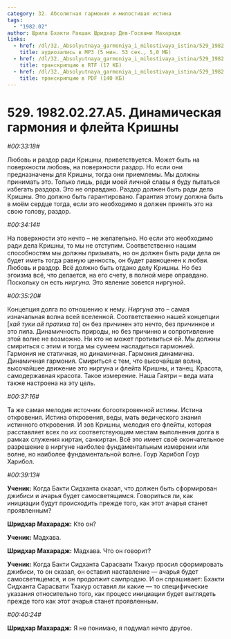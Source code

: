 ```yaml
---
category: 32. Абсолютная гармония и милостивая истина
tags:
  - "1982.02"
author: Шрила Бхакти Ракшак Шридхар Дев-Госвами Махарадж
links:
  - href: /dl/32._Absolyutnaya_garmoniya_i_milostivaya_istina/529_1982.02.27.A5_SridharMj_Dinamicheskaya_garmoniya_i_fleyta_Krishny.mp3
    title: аудиозапись в MP3 (5 мин. 53 сек., 5,0 МБ)
  - href: /dl/32._Absolyutnaya_garmoniya_i_milostivaya_istina/529_1982.02.27.A5_SridharMj_Dinamicheskaya_garmoniya_i_fleyta_Krishny.rtf
    title: транскрипцию в RTF (17 КБ)
  - href: /dl/32._Absolyutnaya_garmoniya_i_milostivaya_istina/529_1982.02.27.A5_SridharMj_Dinamicheskaya_garmoniya_i_fleyta_Krishny.pdf
    title: транскрипцию в PDF (140 КБ)
---
```


# 529. 1982.02.27.A5. Динамическая гармония и флейта Кришны

*#00:33:18#*

Любовь и раздор ради Кришны, приветствуется. Может быть на поверхности любовь, на поверхности раздор. Но если они предназначены для Кришны, тогда они приемлемы. Мы должны принимать это. Только лишь, ради моей личной славы я буду пытаться избегать раздора. Это не оправдано. Раздор должен быть ради дела Кришны. Это должно быть гарантировано. Гарантия этому должна быть в моём сердце тогда, если это необходимо я должен принять это на свою голову, раздор.

*#00:34:14#*

На поверхности это нечто – не желательно. Но если это необходимо ради дела Кришны, то мы не отступим. Соответственно нашим способностям мы должны призывать, но он должен быть ради дела он будет иметь тогда равную ценность, он будет равноценен к любви. Любовь и раздор. Всё должно быть отдано делу Кришны. Но без эгоизма всё, что делается, на его счету, в полной мере оправдано. Поскольку он есть *ниргуна.* Это явление зовется ниргуной.

*#00:35:20#*

Концепция долга по отношению к нему. *Ниргуна* это – самая изначальная волна всей вселенной. Соответственно нашей концепции [*хай туки ай пратиха та*] он без причинен это нечто, без причинное и это лила. Динамичность природы, но без причинно и сопротивление этой волне не возможно. Ни кто не может противиться ей. Мы должны смириться с этим и тогда мы сумеем насладиться гармонией. Гармония не статичная, но динамичная. Гармония динамична. Динамичная гармония. Смириться с тем, что высочайшая волна, высочайшее движение это ниргуна и флейта Кришны, и танец. Красота, самодержавная красота. Такое измерение. Наша Гаятри – веда мата также настроена на эту цель.

*#00:37:16#*

Та же самая мелодия источник богооткровенной истины. Истина откровения. Истина откровения, веды, мать ведического знания истинного откровения. И зов Кришны, мелодия его флейты, которая расставляет всех по их соответствующим местам выполнения долга в рамках служения киртан, санкиртан. Всё это имеет своё окончательное разрешение в ниргуне наиболее фундаментальным измерении или волне, но наиболее фундаментальной волне. Гоур Харибол Гоур Харибол.

*#00:39:13#*

**Ученик:** Когда Бакти Сидханта сказал, что должен быть сформирован джибиси и ачарья будет самосветящимся. Говориться ли, как инициации будут происходить прежде того, как этот ачарья станет проявленным?

**Шридхар Махарадж:** Кто он?

**Ученик:** Мадхава.

**Шридхар Махарадж:** Мадхава. Что он говорит?

**Ученик:** Когда Бакти Сидханта Сарасвати Тхакур просил сформировать джибиси, то он сказал, он оставил наставление — ачарья будет самосветящемся, и он продолжит сампродаю. И он спрашивает: Бхакти Сидханта Сарасвати Тхакур оставил ли какие — то специфические указания относительно того, как процесс инициации будет выглядеть прежде того как этот ачарья станет проявленным.

*#00:40:24#*

**Шридхар Махарадж:** Я не понимаю, я подумал нечто другое.

